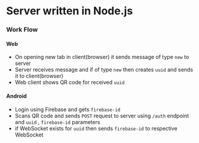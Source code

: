 # Server written in Node.js

### Work Flow

#### Web
- On opening new tab in client(browser) it sends message of type `new` to server
- Server receives message and if of type `new` then creates `uuid` and sends it to client(browser)
- Web client shows QR code for received `uuid`

#### Android
- Login using Firebase and gets `firebase-id`
- Scans QR code and sends `POST` request to server using `/auth` endpoint and `uuid` , `firebase-id` parameters
- if WebSocket exists for `uuid` then sends `firebase-id` to respective WebSocket
